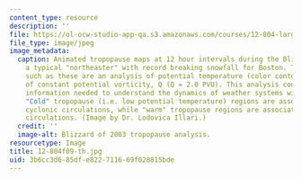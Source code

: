 ```yaml
---
content_type: resource
description: ''
file: https://ol-ocw-studio-app-qa.s3.amazonaws.com/courses/12-804-large-scale-flow-dynamics-lab-fall-2009/3b6cc3d685dfe822711669f028815bde_12-804f09-th.jpg
file_type: image/jpeg
image_metadata:
  caption: Animated tropopause maps at 12 hour intervals during the Blizzard of 2003,
    a typical "northeaster" with record breaking snowfall for Boston. Tropopause maps
    such as these are an analysis of potential temperature (color contours) on a surface
    of constant potential vorticity, Q (Q = 2.0 PVU). This analysis contains the essential
    information needed to understand the dynamics of weather systems within the troposphere.
    "Cold" tropopause (i.e. low potential temperature) regions are associated with
    cyclonic circulations, while "warm" tropopause regions are associated with anti-cyclonic
    circulations. (Image by Dr. Lodovica Illari.)
  credit: ''
  image-alt: Blizzard of 2003 tropopause analysis.
resourcetype: Image
title: 12-804f09-th.jpg
uid: 3b6cc3d6-85df-e822-7116-69f028815bde
---
```

